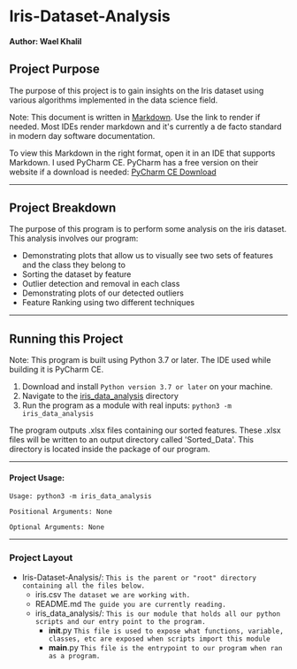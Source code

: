 # Iris-Dataset-Analysis

#### Author: Wael Khalil

## Project Purpose
The purpose of this project is to gain insights on the Iris dataset using various algorithms implemented in the data science field.

Note:
This document is written in [Markdown](https://dillinger.io/). Use the link to render if needed. 
Most IDEs render markdown and it's currently a de facto standard in modern day software documentation.

To view this Markdown in the right format, open it in an IDE that supports Markdown. I used PyCharm CE.
PyCharm has a free version on their website if a download is needed: [PyCharm CE Download](https://www.jetbrains.com/pycharm/download/#section=mac)

---

## Project Breakdown
The purpose of this program is to perform some analysis on the iris dataset. 
This analysis involves our program:
- Demonstrating plots that allow us to visually see two sets of features and the
  class they belong to
- Sorting the dataset by feature
- Outlier detection and removal in each class
- Demonstrating plots of our detected outliers 
- Feature Ranking using two different techniques

---

## Running this Project
Note: This program is built using Python 3.7 or later. The IDE used while building it is PyCharm CE.

1. Download and install `Python version 3.7 or later` on your machine.
2. Navigate to the [iris_data_analysis]() directory
3. Run the program as a module with real inputs: `python3 -m iris_data_analysis`

The program outputs .xlsx files containing our sorted features. These .xlsx files will be written to
an output directory called 'Sorted_Data'. This directory is located inside the package of our 
program.

---

#### Project Usage:
```commandline
Usage: python3 -m iris_data_analysis

Positional Arguments: None

Optional Arguments: None
```

---

### Project Layout
* Iris-Dataset-Analysis/: 
  `This is the parent or "root" directory containing all the files below.`
    * iris.csv
      `The dataset we are working with.`
    * README.md
      `The guide you are currently reading.`
    * iris_data_analysis/: 
      `This is our module that holds all our python scripts and our entry point to the program.`
      * ____init____.py 
        `This file is used to expose what functions, variable, classes, etc are exposed when scripts import this module`
      * ____main____.py 
        `This file is the entrypoint to our program when ran as a program.`

